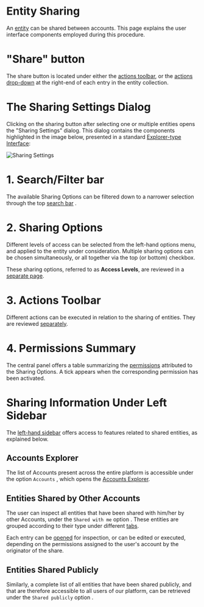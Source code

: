 # Entity Sharing

An [entity](/entities-general/overview.md) can be shared between accounts. This page explains the user interface components employed during this procedure.

# "Share" button

The share button <i class="zmdi zmdi-accounts-add zmdi-hc-border"></i> is located under either the [actions toolbar](/entities-general/ui/explorer.md#actions-toolbar), or the [actions drop-down](/entities-general/ui/explorer.md#actions-dropdown) at the right-end of each entry in the entity collection. 

# The Sharing Settings Dialog

Clicking on the sharing button <i class="zmdi zmdi-accounts-add zmdi-hc-border"></i> after selecting one or multiple entities opens the "Sharing Settings" dialog. This dialog contains the components highlighted in the image below, presented in a standard [Explorer-type Interface](/entities-general/ui/explorer.md):

![Sharing Settings](/images/sharing-settings.png "Sharing Settings")

# 1. Search/Filter bar

The available Sharing Options can be filtered down to a narrower selection through the top [search bar](/entities-general/actions/search.md) <i class="zmdi zmdi-search zmdi-hc-border"></i>.

# 2. Sharing Options

Different levels of access can be selected from the left-hand options menu, and applied to the entity under consideration. Multiple sharing options can be chosen simultaneously, or all together via the top (or bottom) checkbox.

These sharing options, referred to as **Access Levels**, are reviewed in a [separate page](access-levels.md).

# 3. Actions Toolbar

Different actions can be executed in relation to the sharing of entities. They are reviewed [separately](actions.md).


# 4. Permissions Summary

The central panel offers a table summarizing the [permissions](/entities-general/permissions.md) attributed to the Sharing Options. A tick appears when the corresponding permission has been activated.

 
# Sharing Information Under Left Sidebar

The [left-hand sidebar](//ui/left-sidebar.md) offers access to features related to shared entities, as explained below.

## Accounts Explorer

The list of Accounts present across the entire platform is accessible under the option `Accounts` <i class="zmdi zmdi-globe-alt zmdi-hc-border"></i>, which opens the [Accounts Explorer](/accounts/ui/explorer.md).

## Entities Shared by Other Accounts

The user can inspect all entities that have been shared with him/her by other Accounts, under the `Shared with me` option <i class="zmdi zmdi-share zmdi-hc-border"></i>. These entities are grouped according to their type under different [tabs](/ui/specific/tabs-navigator.md). 

Each entry can be [opened](/entities-general/actions/open-edit.md) for inspection, or can be edited or executed, depending on the permissions assigned to the user's account by the originator of the share.

## Entities Shared Publicly

Similarly, a complete list of all entities that have been shared publicly, and that are therefore accessible to all users of our platform, can be retrieved under the `Shared publicly` option <i class="zmdi zmdi-accounts-alt zmdi-hc-border"></i>. 

